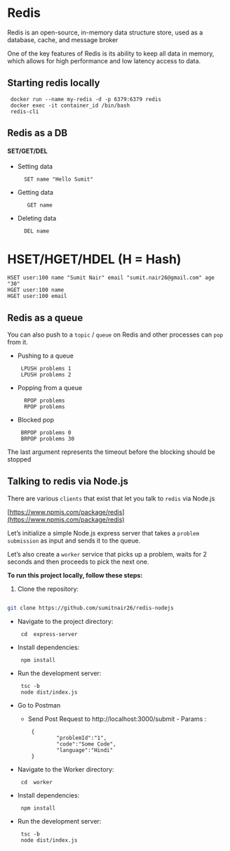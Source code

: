  
#  Redis
Redis is an open-source, in-memory data structure store, used as a database, cache, and message broker

One of the key features of Redis is its ability to keep all data in memory, which allows for high performance and low latency access to data.  

##  Starting redis locally
 

	 docker run --name my-redis -d -p 6379:6379 redis
     docker exec -it container_id /bin/bash
     redis-cli

##  Redis as a DB

#### SET/GET/DEL

- Setting data

	    SET name "Hello Sumit" 

- Getting data

	     GET name

-    Deleting data

	       DEL name

#  HSET/HGET/HDEL (H = Hash)

    HSET user:100 name "Sumit Nair" email "sumit.nair26@gmail.com" age "30"
    HGET user:100 name
    HGET user:100 email
	
##  Redis as a queue

You can also push to a `topic` / `queue` on Redis and other processes can `pop` from it.


-  Pushing to a queue

	    LPUSH problems 1
	    LPUSH problems 2

- Popping from a queue

	    RPOP problems
		RPOP problems 
-  Blocked pop

		BRPOP problems 0
		BRPOP problems 30
The last argument represents the timeout before the blocking should be stopped

## Talking to redis via Node.js

  
There are various `clients` that exist that let you talk to `redis` via Node.js

[https://www.npmjs.com/package/redis](https://www.npmjs.com/package/redis)

Let’s initialize a simple Node.js express server that takes a `problem submission`  as input and sends it to the queue.

Let’s also create a `worker` service that picks up a problem, waits for 2 seconds and then proceeds to pick the next one.

****To run this project locally, follow these steps:****

1. Clone the repository:

```bash

git clone https://github.com/sumitnair26/redis-nodejs

```
 - Navigate to the project directory:

	    cd  express-server

 - Install dependencies:

	    npm install

 - Run the development server:

	    tsc -b 
	    node dist/index.js

 - Go to Postman 
	 - Send Post Request to http://localhost:3000/submit
			 - Params :	

		    {   
		    	    "problemId":"1",
		    	    "code":"Some Code",
		    	    "language":"Hindi"
		    }

 - Navigate to the Worker directory:

	    cd  worker

 - Install dependencies:

	    npm install

 - Run the development server:

	    tsc -b 
	    node dist/index.js
